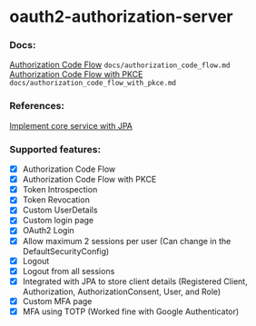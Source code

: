 # oauth2-authorization-server

### Docs:
[Authorization Code Flow](docs/authorization_code_flow.md) `docs/authorization_code_flow.md`
<br/>
[Authorization Code Flow with PKCE](docs/authorization_code_flow_with_pkce.md) `docs/authorization_code_flow_with_pkce.md`

###  References:
[Implement core service with JPA](https://docs.spring.io/spring-authorization-server/docs/current/reference/html/guides/how-to-jpa.html#client-schema)

### Supported features:
- [x] Authorization Code Flow
- [x] Authorization Code Flow with PKCE
- [x] Token Introspection
- [x] Token Revocation
- [x] Custom UserDetails
- [x] Custom login page
- [x] OAuth2 Login
- [x] Allow maximum 2 sessions per user (Can change in the DefaultSecurityConfig)
- [x] Logout
- [x] Logout from all sessions
- [x] Integrated with JPA to store client details (Registered Client, Authorization, AuthorizationConsent, User, and
    Role)
- [x] Custom MFA page
- [x] MFA using TOTP (Worked fine with Google Authenticator)